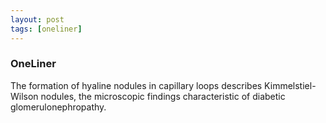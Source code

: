 ```yaml
---
layout: post
tags: [oneliner]
---
```



### OneLiner

The formation of hyaline nodules in capillary loops describes Kimmelstiel-Wilson nodules, the microscopic findings characteristic of diabetic glomerulonephropathy.
